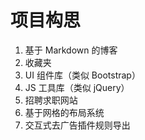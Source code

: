 项目构思
=======

1. 基于 Markdown 的博客
2. 收藏夹
3. UI 组件库（类似 Bootstrap）
4. JS 工具库（类似 jQuery）
5. 招聘求职网站
6. 基于网格的布局系统
7. 交互式去广告插件规则导出